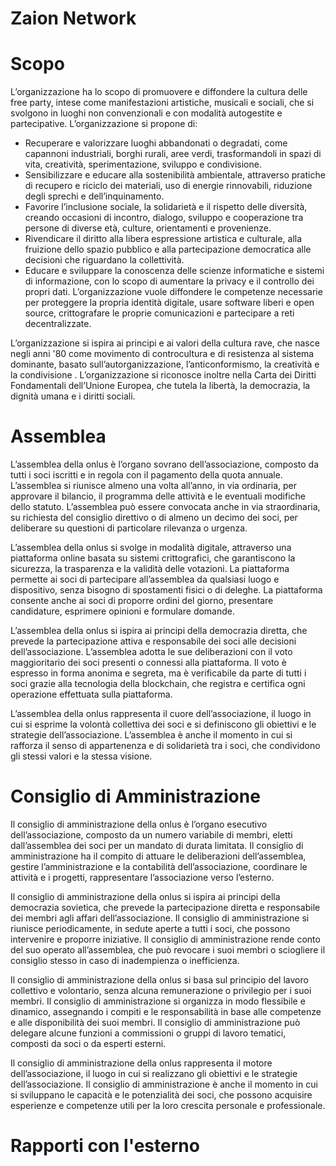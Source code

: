 # Zaion Network

# Scopo

L’organizzazione ha lo scopo di promuovere e diffondere la cultura delle free party, intese come manifestazioni artistiche, musicali e sociali, che si svolgono in luoghi non convenzionali e con modalità autogestite e partecipative. L’organizzazione si propone di:

- Recuperare e valorizzare luoghi abbandonati o degradati, come capannoni industriali, borghi rurali, aree verdi, trasformandoli in spazi di vita, creatività, sperimentazione, sviluppo e condivisione.
- Sensibilizzare e educare alla sostenibilità ambientale, attraverso pratiche di recupero e riciclo dei materiali, uso di energie rinnovabili, riduzione degli sprechi e dell’inquinamento.
- Favorire l’inclusione sociale, la solidarietà e il rispetto delle diversità, creando occasioni di incontro, dialogo, sviluppo e cooperazione tra persone di diverse età, culture, orientamenti e provenienze.
- Rivendicare il diritto alla libera espressione artistica e culturale, alla fruizione dello spazio pubblico e alla partecipazione democratica alle decisioni che riguardano la collettività.
- Educare e sviluppare la conoscenza delle scienze informatiche e sistemi di informazione, con lo scopo di aumentare la privacy e il controllo dei propri dati. L’organizzazione vuole diffondere le competenze necessarie per proteggere la propria identità digitale, usare software liberi e open source, crittografare le proprie comunicazioni e partecipare a reti decentralizzate.

L’organizzazione si ispira ai principi e ai valori della cultura rave, che nasce negli anni '80 come movimento di controcultura e di resistenza al sistema dominante, basato sull’autorganizzazione, l’anticonformismo, la creatività e la condivisione . L’organizzazione si riconosce inoltre nella Carta dei Diritti Fondamentali dell’Unione Europea, che tutela la libertà, la democrazia, la dignità umana e i diritti sociali.

# Assemblea

L’assemblea della onlus è l’organo sovrano dell’associazione, composto da tutti i soci iscritti e in regola con il pagamento della quota annuale. L’assemblea si riunisce almeno una volta all’anno, in via ordinaria, per approvare il bilancio, il programma delle attività e le eventuali modifiche dello statuto. L’assemblea può essere convocata anche in via straordinaria, su richiesta del consiglio direttivo o di almeno un decimo dei soci, per deliberare su questioni di particolare rilevanza o urgenza.

L’assemblea della onlus si svolge in modalità digitale, attraverso una piattaforma online basata su sistemi crittografici, che garantiscono la sicurezza, la trasparenza e la validità delle votazioni. La piattaforma permette ai soci di partecipare all’assemblea da qualsiasi luogo e dispositivo, senza bisogno di spostamenti fisici o di deleghe. La piattaforma consente anche ai soci di proporre ordini del giorno, presentare candidature, esprimere opinioni e formulare domande.

L’assemblea della onlus si ispira ai principi della democrazia diretta, che prevede la partecipazione attiva e responsabile dei soci alle decisioni dell’associazione. L’assemblea adotta le sue deliberazioni con il voto maggioritario dei soci presenti o connessi alla piattaforma. Il voto è espresso in forma anonima e segreta, ma è verificabile da parte di tutti i soci grazie alla tecnologia della blockchain, che registra e certifica ogni operazione effettuata sulla piattaforma.

L’assemblea della onlus rappresenta il cuore dell’associazione, il luogo in cui si esprime la volontà collettiva dei soci e si definiscono gli obiettivi e le strategie dell’associazione. L’assemblea è anche il momento in cui si rafforza il senso di appartenenza e di solidarietà tra i soci, che condividono gli stessi valori e la stessa visione.

# Consiglio di Amministrazione

Il consiglio di amministrazione della onlus è l’organo esecutivo dell’associazione, composto da un numero variabile di membri, eletti dall’assemblea dei soci per un mandato di durata limitata. Il consiglio di amministrazione ha il compito di attuare le deliberazioni dell’assemblea, gestire l’amministrazione e la contabilità dell’associazione, coordinare le attività e i progetti, rappresentare l’associazione verso l’esterno.

Il consiglio di amministrazione della onlus si ispira ai principi della democrazia sovietica, che prevede la partecipazione diretta e responsabile dei membri agli affari dell’associazione. Il consiglio di amministrazione si riunisce periodicamente, in sedute aperte a tutti i soci, che possono intervenire e proporre iniziative. Il consiglio di amministrazione rende conto del suo operato all’assemblea, che può revocare i suoi membri o sciogliere il consiglio stesso in caso di inadempienza o inefficienza.

Il consiglio di amministrazione della onlus si basa sul principio del lavoro collettivo e volontario, senza alcuna remunerazione o privilegio per i suoi membri. Il consiglio di amministrazione si organizza in modo flessibile e dinamico, assegnando i compiti e le responsabilità in base alle competenze e alle disponibilità dei suoi membri. Il consiglio di amministrazione può delegare alcune funzioni a commissioni o gruppi di lavoro tematici, composti da soci o da esperti esterni.

Il consiglio di amministrazione della onlus rappresenta il motore dell’associazione, il luogo in cui si realizzano gli obiettivi e le strategie dell’associazione. Il consiglio di amministrazione è anche il momento in cui si sviluppano le capacità e le potenzialità dei soci, che possono acquisire esperienze e competenze utili per la loro crescita personale e professionale.

# Rapporti con l'esterno
